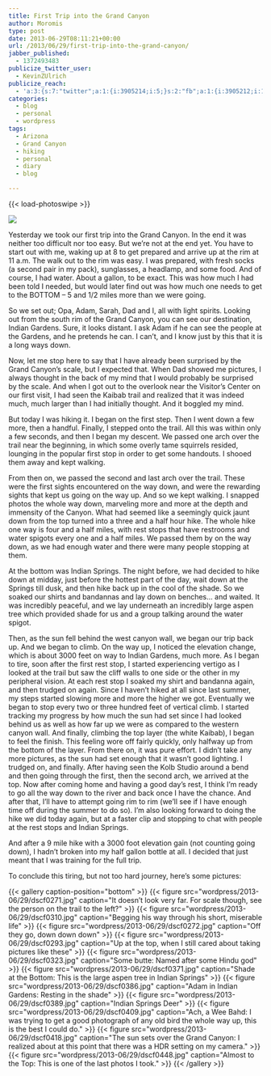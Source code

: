 ```yaml
---
title: First Trip into the Grand Canyon
author: Moromis
type: post
date: 2013-06-29T08:11:21+00:00
url: /2013/06/29/first-trip-into-the-grand-canyon/
jabber_published:
  - 1372493483
publicize_twitter_user:
  - KevinZUlrich
publicize_reach:
  - 'a:3:{s:7:"twitter";a:1:{i:3905214;i:5;}s:2:"fb";a:1:{i:3905212;i:12;}s:2:"wp";a:1:{i:0;i:2;}}'
categories:
  - blog
  - personal
  - wordpress
tags:
  - Arizona
  - Grand Canyon
  - hiking
  - personal
  - diary
  - blog

---
```

{{< load-photoswipe >}}

![](images/dscf0316.jpg)

Yesterday we took our first trip into the Grand Canyon. In the end it was neither too difficult nor too easy. But we&#8217;re not at the end yet. You have to start out with me, waking up at 8 to get prepared and arrive up at the rim at 11 a.m. The walk out to the rim was easy. I was prepared, with fresh socks (a second pair in my pack), sunglasses, a headlamp, and some food. And of course, I had water. About a gallon, to be exact. This was how much I had been told I needed, but would later find out was how much one needs to get to the BOTTOM &#8211; 5 and 1/2 miles more than we were going.

So we set out; Opa, Adam, Sarah, Dad and I, all with light spirits. Looking out from the south rim of the Grand Canyon, you can see our destination, Indian Gardens. Sure, it looks distant. I ask Adam if he can see the people at the Gardens, and he pretends he can. I can&#8217;t, and I know just by this that it is a long ways down.

Now, let me stop here to say that I have already been surprised by the Grand Canyon&#8217;s scale, but I expected that. When Dad showed me pictures, I always thought in the back of my mind that I would probably be surprised by the scale. And when I got out to the overlook near the Visitor&#8217;s Center on our first visit, I had seen the Kaibab trail and realized that it was indeed much, much larger than I had initially thought. And it boggled my mind.

But today I was hiking it. I began on the first step. Then I went down a few more, then a handful. Finally, I stepped onto the trail. All this was within only a few seconds, and then I began my descent. We passed one arch over the trail near the beginning, in which some overly tame squirrels resided, lounging in the popular first stop in order to get some handouts. I shooed them away and kept walking.

From then on, we passed the second and last arch over the trail. These were the first sights encountered on the way down, and were the rewarding sights that kept us going on the way up. And so we kept walking. I snapped photos the whole way down, marveling more and more at the depth and immensity of the Canyon. What had seemed like a seemingly quick jaunt down from the top turned into a three and a half hour hike. The whole hike one way is four and a half miles, with rest stops that have restrooms and water spigots every one and a half miles. We passed them by on the way down, as we had enough water and there were many people stopping at them.

At the bottom was Indian Springs. The night before, we had decided to hike down at midday, just before the hottest part of the day, wait down at the Springs till dusk, and then hike back up in the cool of the shade. So we soaked our shirts and bandannas and lay down on benches&#8230; and waited. It was incredibly peaceful, and we lay underneath an incredibly large aspen tree which provided shade for us and a group talking around the water spigot.

Then, as the sun fell behind the west canyon wall, we began our trip back up. And we began to climb. On the way up, I noticed the elevation change, which is about 3000 feet on way to Indian Gardens, much more. As I began to tire, soon after the first rest stop, I started experiencing vertigo as I looked at the trail but saw the cliff walls to one side or the other in my peripheral vision. At each rest stop I soaked my shirt and bandanna again, and then trudged on again. Since I haven&#8217;t hiked at all since last summer, my steps started slowing more and more the higher we got. Eventually we began to stop every two or three hundred feet of vertical climb. I started tracking my progress by how much the sun had set since I had looked behind us as well as how far up we were as compared to the western canyon wall. And finally, climbing the top layer (the white Kaibab), I began to feel the finish. This feeling wore off fairly quickly, only halfway up from the bottom of the layer. From there on, it was pure effort. I didn&#8217;t take any more pictures, as the sun had set enough that it wasn&#8217;t good lighting. I trudged on, and finally. After having seen the Kolb Studio around a bend and then going through the first, then the second arch, we arrived at the top. Now after coming home and having a good day&#8217;s rest, I think I&#8217;m ready to go all the way down to the river and back once I have the chance. And after that, I&#8217;ll have to attempt going rim to rim (we&#8217;ll see if I have enough time off during the summer to do so). I&#8217;m also looking forward to doing the hike we did today again, but at a faster clip and stopping to chat with people at the rest stops and Indian Springs.

And after a 9 mile hike with a 3000 foot elevation gain (not counting going down), I hadn&#8217;t broken into my half gallon bottle at all. I decided that just meant that I was training for the full trip.

To conclude this tiring, but not too hard journey, here&#8217;s some pictures:


{{< gallery caption-position="bottom" >}}
  {{< figure src="wordpress/2013-06/29/dscf0271.jpg" caption="It doesn’t look very far. For scale though, see the person on the trail to the left?" >}}
  {{< figure src="wordpress/2013-06/29/dscf0310.jpg" caption="Begging his way through his short, miserable life" >}}
  {{< figure src="wordpress/2013-06/29/dscf0272.jpg" caption="Off they go, down down down" >}}
  {{< figure src="wordpress/2013-06/29/dscf0293.jpg" caption="Up at the top, when I still cared about taking pictures like these" >}}
  {{< figure src="wordpress/2013-06/29/dscf0323.jpg" caption="Some butte: Named after some Hindu god" >}}
  {{< figure src="wordpress/2013-06/29/dscf0371.jpg" caption="Shade at the Bottom: This is the large aspen tree in Indian Springs" >}}
  {{< figure src="wordpress/2013-06/29/dscf0386.jpg" caption="Adam in Indian Gardens: Resting in the shade" >}}
  {{< figure src="wordpress/2013-06/29/dscf0389.jpg" caption="Indian Springs Deer" >}}
  {{< figure src="wordpress/2013-06/29/dscf0409.jpg" caption="Ach, a Wee Bahd: I was trying to get a good photograph of any old bird the whole way up, this is the best I could do." >}}
  {{< figure src="wordpress/2013-06/29/dscf0418.jpg" caption="The sun sets over the Grand Canyon: I realized about at this point that there was a HDR setting on my camera." >}}
  {{< figure src="wordpress/2013-06/29/dscf0448.jpg" caption="Almost to the Top: This is one of the last photos I took." >}}
{{< /gallery >}}